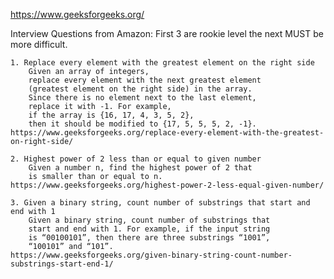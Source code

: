 https://www.geeksforgeeks.org/

Interview Questions from Amazon:
    First 3 are rookie level the next MUST be more difficult.

    1. Replace every element with the greatest element on the right side
        Given an array of integers, 
        replace every element with the next greatest element
        (greatest element on the right side) in the array. 
        Since there is no element next to the last element, 
        replace it with -1. For example, 
        if the array is {16, 17, 4, 3, 5, 2}, 
        then it should be modified to {17, 5, 5, 5, 2, -1}.
    https://www.geeksforgeeks.org/replace-every-element-with-the-greatest-on-right-side/

    2. Highest power of 2 less than or equal to given number
        Given a number n, find the highest power of 2 that 
        is smaller than or equal to n.
    https://www.geeksforgeeks.org/highest-power-2-less-equal-given-number/

    3. Given a binary string, count number of substrings that start and end with 1
        Given a binary string, count number of substrings that
        start and end with 1. For example, if the input string 
        is “00100101”, then there are three substrings “1001”,
        “100101” and “101”.
    https://www.geeksforgeeks.org/given-binary-string-count-number-substrings-start-end-1/